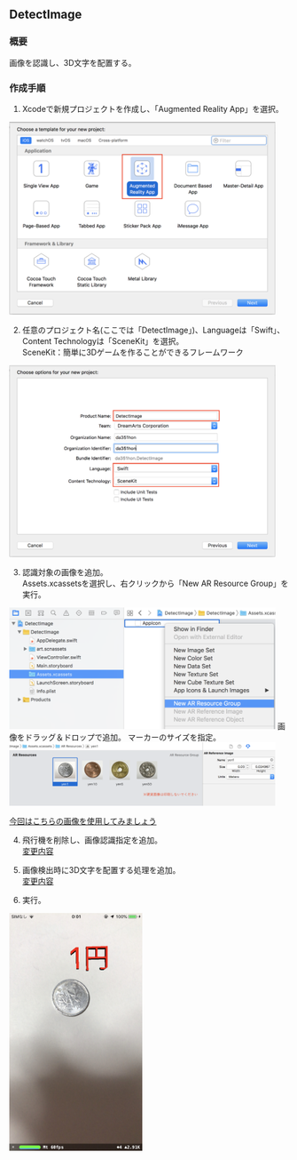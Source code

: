 ## DetectImage
### 概要
画像を認識し、3D文字を配置する。
### 作成手順  

1. Xcodeで新規プロジェクトを作成し、「Augmented Reality App」を選択。  
<img src="images/detect_image_select_ar.png" width="480"/>   

2. 任意のプロジェクト名(ここでは「DetectImage」)、Languageは「Swift」、Content Technologyは「SceneKit」を選択。  
SceneKit：簡単に3Dゲームを作ることができるフレームワーク  
<img src="images/detect_image_select_swift_scene_kit.png" width="480"/>  

3. 認識対象の画像を追加。  
Assets.xcassetsを選択し、右クリックから「New AR Resource Group」を実行。
<img src="images/detect_image_add_resource_group.png" width="480"/>   
画像をドラッグ＆ドロップで追加。 マーカーのサイズを指定。 
<img src="images/detect_image_add_images.png" width="480"/>   

[今回はこちらの画像を使用してみましょう](https://user-images.githubusercontent.com/23329399/52778914-7058d200-308a-11e9-8947-64876a70f037.png)

4. 飛行機を削除し、画像認識指定を追加。  
[変更内容](https://github.com/da351hon/DetectImage/commit/f40a5eeb27440544a370714697b72f97294db210)

5. 画像検出時に3D文字を配置する処理を追加。  
[変更内容](https://github.com/da351hon/DetectImage/commit/b761bd2c7702b6bc54e64742a0e3d074cc66528b)

6. 実行。  
<img src="images/detect_image_run.jpeg" width="240"/>   
